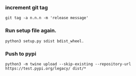 ### increment git tag
```
git tag -a n.n.n -m 'release message'
```

### Run setup file again.

```
python3 setup.py sdist bdist_wheel.
```

### Push to pypi
```
python3 -m twine upload --skip-existing --repository-url https://test.pypi.org/legacy/ dist/*
```